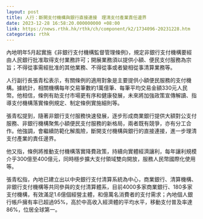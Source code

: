```yaml
---
layout: post
title: 人行：斷開支付機構與銀行直接連接　理清支付產業責任邊界
date: 2023-12-28 16:58:20.000000000 +08:00
link: https://news.rthk.hk/rthk/ch/component/k2/1734096-20231228.htm
categories: rthk
---
```


內地明年5月起實施《非銀行支付機構監督管理條例》，規定非銀行支付機構要經由人民銀行批准取得支付業務許可；開展業務須以提供小額、便民支付服務為宗旨；不得從事需經批准的其他業務、不得從事或者變相從事清算業務等。

人行副行長張青松表示，有關條例的適用對象是主要提供小額便民服務的支付機構。據統計，相關機構每年交易筆數約1萬億筆、每筆平均交易金額330元人民幣。他相信，條例有助支付市場更有序和健康發展，未來將加強政策宣傳解讀、指導支付機構落實條例規定、制定條例實施細則等。

張青松提到，隨著非銀行支付服務快速發展，逐步形成商業銀行提供大額對公支付服務、非銀行機構聚焦小額便民支付服務的新格局，兩者既有競爭，亦有分工合作。他強調，會繼續防範化解風險，斷開支付機構與銀行的直接連接，進一步理清支付產業的責任邊界。

他又指，條例將推動支付機構落實降費政策，持續向實體經濟讓利，每年讓利規模介乎300億至400億元，同時穩步擴大支付領域雙向開放，服務人民幣國際化使用等。

張青松指，內地已建立出以中央銀行支付清算系統為中心，商業銀行、清算機構、非銀行支付機構等共同參與的支付清算體系，目前4000多家商業銀行、180多家支付機構，有效滿足1.6億個經營主體，和億萬名消費者的支付需求；內地個人銀行帳戶擁有率已超過95%，高於中高收入經濟體的平均水平，移動支付普及率達86%，位居全球第一。
